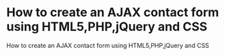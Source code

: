 # How to create an AJAX contact form using HTML5,PHP,jQuery and CSS
How to create an AJAX contact form using HTML5,PHP,jQuery and CSS
